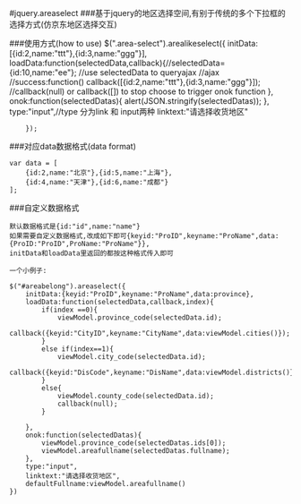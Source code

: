 #jquery.areaselect
###基于jquery的地区选择空间,有别于传统的多个下拉框的选择方式(仿京东地区选择交互)

###使用方式(how to use)
    $(".area-select").arealikeselect({
            initData:[{id:2,name:"ttt"},{id:3,name:"ggg"}],
            loadData:function(selectedData,callback){//selectedData={id:10,name:"ee"};
                //use selectedData to queryajax
                //ajax
                //success:function()
                callback([{id:2,name:"ttt"},{id:3,name:"ggg"}]);
                //callback(null) or callback([]) to stop choose to trigger onok function
            },
            onok:function(selectedDatas){
                alert(JSON.stringify(selectedDatas));
            },
            type:"input",//type 分为link 和 input两种
            linktext:"请选择收货地区"

        });
###对应data数据格式(data format)

    var data = [
		{id:2,name:"北京"},{id:5,name:"上海"},
		{id:4,name:"天津"},{id:6,name:"成都"}
    ];

###自定义数据格式

    默认数据格式是{id:"id",name:"name"}
    如果需要自定义数据格式,改成如下即可{keyid:"ProID",keyname:"ProName",data:{ProID:"ProID",ProName:"ProName"}},
    initData和loadData里返回的都按这种格式传入即可

    一个小例子:

    $("#areabelong").areaselect({
        initData:{keyid:"ProID",keyname:"ProName",data:province},
        loadData:function(selectedData,callback,index){
            if(index ==0){
                viewModel.province_code(selectedData.id);
                callback({keyid:"CityID",keyname:"CityName",data:viewModel.cities()});
            }
            else if(index==1){
                viewModel.city_code(selectedData.id);
                callback({keyid:"DisCode",keyname:"DisName",data:viewModel.districts()});
            }
            else{
                viewModel.county_code(selectedData.id);
                callback(null);
            }

        },
        onok:function(selectedDatas){
            viewModel.province_code(selectedDatas.ids[0]);
            viewModel.areafullname(selectedDatas.fullname);
        },
        type:"input",
        linktext:"请选择收货地区",
        defaultFullname:viewModel.areafullname()
    })


